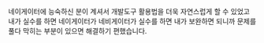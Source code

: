 네이게이터에 능숙하신 분이 계셔서 개발도구 활용법을 더욱 자연스럽게 할 수 있었고
내가 실수를 하면 네이게이터가 네비게이터가 실수를 하면 내가 보완하면 되니까
문제를 풀다 막히는 부분이 있으면 해결하기 편했습니다.
